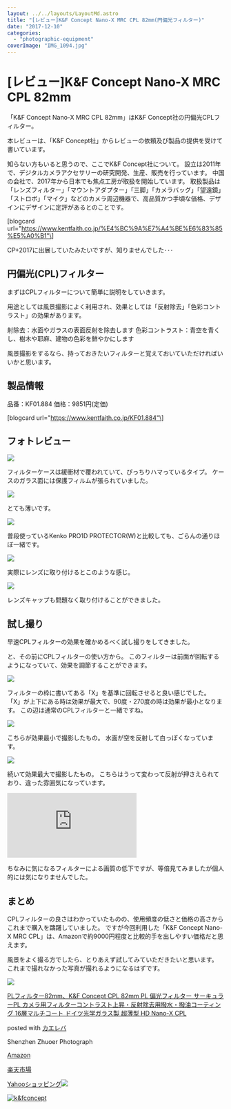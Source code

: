 ```yaml
---
layout: ../../layouts/LayoutMd.astro
title: "[レビュー]K&F Concept Nano-X MRC CPL 82mm(円偏光フィルター)"
date: "2017-12-10"
categories: 
  - "photographic-equipment"
coverImage: "IMG_1094.jpg"
---
```


# \[レビュー\]K&F Concept Nano-X MRC CPL 82mm

「K&F Concept Nano-X MRC CPL 82mm」はK&F Concept社の円偏光CPLフィルター。

本レビューは、「K&F Concept社」からレビューの依頼及び製品の提供を受けて書いています。

知らない方もいると思うので、ここでK&F Concept社について。 設立は2011年で、デジタルカメラアクセサリーの研究開発、生産、販売を行っています。 中国の会社で、2017年から日本でも焦点工房が取扱を開始しています。 取扱製品は「レンズフィルター」「マウントアダプター」「三脚」「カメラバッグ」「望遠鏡」「ストロボ」「マイク」などのカメラ周辺機器で、高品質かつ手頃な価格、デザインにデザインに定評があるとのことです。

\[blogcard url="https://www.kentfaith.co.jp/%E4%BC%9A%E7%A4%BE%E6%83%85%E5%A0%B1"\]

CP+2017に出展していたみたいですが、知りませんでした･･･

## 円偏光(CPL)フィルター

まずはCPLフィルターについて簡単に説明をしていきます。

用途としては風景撮影によく利用され、効果としては「反射除去」「色彩コントラスト」の効果があります。

射除去：水面やガラスの表面反射を除去します 色彩コントラスト：青空を青くし、樹木や耶麻、建物の色彩を鮮やかにします

風景撮影をするなら、持っておきたいフィルターと覚えておいていただければいいかと思います。

## 製品情報

品番：KF01.884 価格：9851円(定価)

\[blogcard url="https://www.kentfaith.co.jp/KF01.884"\]

## フォトレビュー

[![](/wp/images/IMG_1094.jpg)](https://mizuka123.net/gallery/20171210_K&F%20Concept%20Nano-X%20MRC%20CPL%2082mm/index.html)

フィルターケースは緩衝材で覆われていて、ぴっちりハマっているタイプ。 ケースのガラス面には保護フィルムが張られていました。

[![](/wp/images/IMG_1095.jpg)](https://mizuka123.net/gallery/20171210_K&F%20Concept%20Nano-X%20MRC%20CPL%2082mm/index.html)

とても薄いです。

[![](/wp/images/IMG_1096.jpg)](https://mizuka123.net/gallery/20171210_K&F%20Concept%20Nano-X%20MRC%20CPL%2082mm/index.html)

普段使っているKenko PRO1D PROTECTOR(W)と比較しても、ごらんの通りほぼ一緒です。

[![](/wp/images/IMG_1099.jpg)](https://mizuka123.net/gallery/20171210_K&F%20Concept%20Nano-X%20MRC%20CPL%2082mm/index.html)

実際にレンズに取り付けるとこのような感じ。

[![](/wp/images/IMG_1101.jpg)](https://mizuka123.net/gallery/20171210_K&F%20Concept%20Nano-X%20MRC%20CPL%2082mm/index.html)

レンズキャップも問題なく取り付けることができました。

## 試し撮り

早速CPLフィルターの効果を確かめるべく試し撮りをしてきました。

と、その前にCPLフィルターの使い方から。 このフィルターは前面が回転するようになっていて、効果を調節することができます。

[![](/wp/images/IMG_1103.jpg)](https://mizuka123.net/gallery/20171210_K&F%20Concept%20Nano-X%20MRC%20CPL%2082mm/index.html)

フィルターの枠に書いてある「X」を基準に回転させると良い感じでした。 「X」が上下にある時は効果が最大で、90度・270度の時は効果が最小となります。 この辺は通常のCPLフィルターと一緒ですね。

[![](/wp/images/5Q0A4651.jpg)](https://mizuka123.net/gallery/20171210_K&F%20Concept%20Nano-X%20MRC%20CPL%2082mm/index.html)

こちらが効果最小で撮影したもの。 水面が空を反射して白っぽくなっています。

[![](/wp/images/5Q0A4652.jpg)](https://mizuka123.net/gallery/20171210_K&F%20Concept%20Nano-X%20MRC%20CPL%2082mm/index.html)

続いて効果最大で撮影したもの。 こちらはうって変わって反射が押さえられており、違った雰囲気になっています。

[![](https://mizuka123.net/zenphoto/zp-core/full-image.php?a=2017&i=2017-12-10_22h09_14.png&q=75&wmk=copyright_2017&dsp=Protected%20view&check=9ae95ffca3952a134741b012eb70519ca10727e3)](https://mizuka123.net/zenphoto/zp-core/full-image.php?a=2017&i=2017-12-10_22h09_14.png&q=75&wmk=copyright_2017&dsp=Protected%20view&check=9ae95ffca3952a134741b012eb70519ca10727e3)

ちなみに気になるフィルターによる画質の低下ですが、等倍見てみましたが個人的には気になりませんでした。

## まとめ

CPLフィルターの良さはわかっていたものの、使用頻度の低さと価格の高さからこれまで購入を躊躇していました。 ですが今回利用した「K&F Concept Nano-X MRC CPL」は、Amazonで約9000円程度と比較的手を出しやすい価格だと思えます。

風景をよく撮る方でしたら、とりあえず試してみていただきたいと思います。 これまで撮れなかった写真が撮れるようになるはずです。

[![](/wp/images/51UU1VmcTaL._SL160_.jpg)](http://www.amazon.co.jp/exec/obidos/ASIN/B01DLYIIXM/mizuka123-22/)

[PLフィルター82mm、K&F Concept CPL 82mm PL 偏光フィルター サーキュラーPL カメラ用フィルターコントラスト上昇・反射除去用撥水・撥油コーティング 16層マルチコート ドイツ光学ガラス製 超薄型 HD Nano-X CPL](http://www.amazon.co.jp/exec/obidos/ASIN/B01DLYIIXM/mizuka123-22/)

posted with [カエレバ](http://kaereba.com)

Shenzhen Zhuoer Photograph

[Amazon](http://www.amazon.co.jp/gp/search?keywords=PL%E3%83%95%E3%82%A3%E3%83%AB%E3%82%BF%E3%83%BC82mm%E3%80%81K&__mk_ja_JP=%E3%82%AB%E3%82%BF%E3%82%AB%E3%83%8A&tag=mizuka123-22)

[楽天市場](https://hb.afl.rakuten.co.jp/hgc/042e7c24.303572e6.042e7c25.e339d30a/?pc=http%3A%2F%2Fsearch.rakuten.co.jp%2Fsearch%2Fmall%2FPL%25E3%2583%2595%25E3%2582%25A3%25E3%2583%25AB%25E3%2582%25BF%25E3%2583%25BC82mm%25E3%2580%2581K%2F-%2Ff.1-p.1-s.1-sf.0-st.A-v.2%3Fx%3D0%26scid%3Daf_ich_link_urltxt%26m%3Dhttp%3A%2F%2Fm.rakuten.co.jp%2F)

[Yahooショッピング![](//ad.jp.ap.valuecommerce.com/servlet/gifbanner?sid=3066752&pid=881990642)](//ck.jp.ap.valuecommerce.com/servlet/referral?sid=3066752&pid=881990642&vc_url=http%3A%2F%2Fsearch.shopping.yahoo.co.jp%2Fsearch%3Fp%3DPL%25E3%2583%2595%25E3%2582%25A3%25E3%2583%25AB%25E3%2582%25BF%25E3%2583%25BC82mm%25E3%2580%2581K&vcptn=kaereba)

[![k&fconcept](/wp/images/kfconcept.png)](https://www.kentfaith.co.jp/)
